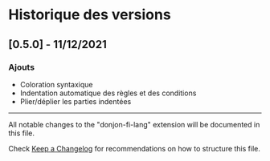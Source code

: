 # Historique des versions

## [0.5.0] - 11/12/2021
### Ajouts

- Coloration syntaxique
- Indentation automatique des règles et des conditions
- Plier/déplier les parties indentées

----------------------

All notable changes to the "donjon-fi-lang" extension will be documented in this file.

Check [Keep a Changelog](http://keepachangelog.com/) for recommendations on how to structure this file.
